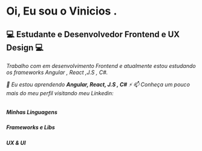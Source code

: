 <h1 align="left" >Oi, Eu sou o Vinicios .</h1>

<h2 align="Left"> 💻 Estudante e Desenvolvedor Frontend e UX Design 💻 </h2> 
<h6> Trabalho com em desenvolvimento Frontend e atualmente estou estudando os frameworks Angular , React ,J.S , C#. </p> 

🌱 Eu estou aprendendo **Angular, React, J.S , C#** 
 ⚡ 📫 Conheça um pouco mais do meu perfil visitando meu Linkedin: 

<h5> Minhas Linguagens <h5>   
  <p align="left">
    
 </p>  
  
  <h5> Frameworks e Libs <h5> 
  <p align="left">  
    
  </p> 
  
 
  <h5> UX & UI <h5> 
    <p align="left">  
    
  </p>  
 
